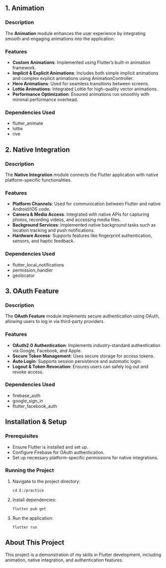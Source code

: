<h2>1. Animation</h2>
<h3>Description</h3>
<p>The <strong>Animation</strong> module enhances the user experience by integrating smooth and engaging animations into the application.</p>

<h3>Features</h3>
<ul>
    <li><strong>Custom Animations</strong>: Implemented using Flutter’s built-in animation framework.</li>
    <li><strong>Implicit & Explicit Animations</strong>: Includes both simple implicit animations and complex explicit animations using AnimationController.</li>
    <li><strong>Hero Animations</strong>: Used for seamless transitions between screens.</li>
    <li><strong>Lottie Animations</strong>: Integrated Lottie for high-quality vector animations.</li>
    <li><strong>Performance Optimization</strong>: Ensured animations run smoothly with minimal performance overhead.</li>
</ul>

<h3>Dependencies Used</h3>
<ul>
    <li>flutter_animate</li>
    <li>lottie</li>
    <li>rive</li>
</ul>

<h2>2. Native Integration</h2>
<h3>Description</h3>
<p>The <strong>Native Integration</strong> module connects the Flutter application with native platform-specific functionalities.</p>

<h3>Features</h3>
<ul>
    <li><strong>Platform Channels</strong>: Used for communication between Flutter and native Android/iOS code.</li>
    <li><strong>Camera & Media Access</strong>: Integrated with native APIs for capturing photos, recording videos, and accessing media files.</li>
    <li><strong>Background Services</strong>: Implemented native background tasks such as location tracking and push notifications.</li>
    <li><strong>Hardware Access</strong>: Supports features like fingerprint authentication, sensors, and haptic feedback.</li>
</ul>

<h3>Dependencies Used</h3>
<ul>
    <li>flutter_local_notifications</li>
    <li>permission_handler</li>
    <li>geolocator</li>
</ul>

<h2>3. OAuth Feature</h2>
<h3>Description</h3>
<p>The <strong>OAuth Feature</strong> module implements secure authentication using OAuth, allowing users to log in via third-party providers.</p>

<h3>Features</h3>
<ul>
    <li><strong>OAuth2.0 Authentication</strong>: Implements industry-standard authentication via Google, Facebook, and Apple.</li>
    <li><strong>Secure Token Management</strong>: Uses secure storage for access tokens.</li>
    <li><strong>Auto Login</strong>: Supports session persistence and automatic login.</li>
    <li><strong>Logout & Token Revocation</strong>: Ensures users can safely log out and revoke access.</li>
</ul>

<h3>Dependencies Used</h3>
<ul>
    <li>firebase_auth</li>
    <li>google_sign_in</li>
    <li>flutter_facebook_auth</li>
</ul>

<h2>Installation & Setup</h2>
<h3>Prerequisites</h3>
<ul>
    <li>Ensure Flutter is installed and set up.</li>
    <li>Configure Firebase for OAuth authentication.</li>
    <li>Set up necessary platform-specific permissions for native integrations.</li>
</ul>

<h3>Running the Project</h3>
<ol>
    <li>Navigate to the project directory:
        <pre><code>cd E:/practice</code></pre>
    </li>
    <li>Install dependencies:
        <pre><code>flutter pub get</code></pre>
    </li>
    <li>Run the application:
        <pre><code>flutter run</code></pre>
    </li>
</ol>

<h2>About This Project</h2>
<p>This project is a demonstration of my skills in Flutter development, including animation, native integration, and authentication features.</p>
